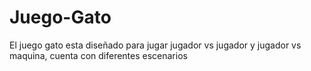 # Juego-Gato
El juego gato esta diseñado para jugar jugador vs jugador y jugador vs maquina, cuenta con diferentes escenarios
